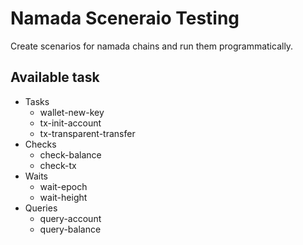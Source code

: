 # Namada Sceneraio Testing

Create scenarios for namada chains and run them programmatically.

## Available task

- Tasks
    - wallet-new-key
    - tx-init-account
    - tx-transparent-transfer
- Checks
    - check-balance
    - check-tx
- Waits
    - wait-epoch
    - wait-height
- Queries
    - query-account
    - query-balance